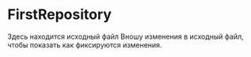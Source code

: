 # FirstRepository
Здесь находится исходный файл
Вношу изменения в исходный файл, чтобы показать как фиксируются изменения.





